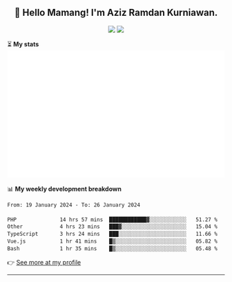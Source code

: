 <h2 align="center">👋 Hello Mamang! I'm Aziz Ramdan Kurniawan.</h2>  
<p align="center">
  <img src="https://komarev.com/ghpvc/?username=azizramdan">
  <img src="https://wakatime.com/badge/user/90056fa0-4c31-4eca-954e-2a3ac05896f9.svg">
</p>
    
⏳ **My stats**  
![](https://raw.githubusercontent.com/azizramdan/github-stats/master/generated/overview.svg#gh-dark-mode-only)

📊 **My weekly development breakdown**
<!--START_SECTION:waka-->

```txt
From: 19 January 2024 - To: 26 January 2024

PHP              14 hrs 57 mins  ████████████▓░░░░░░░░░░░░   51.27 %
Other            4 hrs 23 mins   ███▓░░░░░░░░░░░░░░░░░░░░░   15.04 %
TypeScript       3 hrs 24 mins   ███░░░░░░░░░░░░░░░░░░░░░░   11.66 %
Vue.js           1 hr 41 mins    █▒░░░░░░░░░░░░░░░░░░░░░░░   05.82 %
Bash             1 hr 35 mins    █▒░░░░░░░░░░░░░░░░░░░░░░░   05.48 %
```

<!--END_SECTION:waka-->
👉 [See more at my profile](https://wakatime.com/@azizramdan)
***

